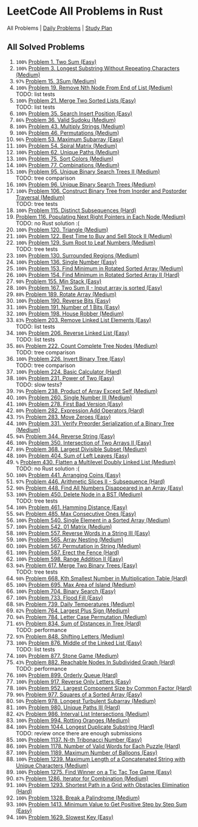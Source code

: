 LeetCode All Problems in Rust
=============================

All Problems | [Daily Problems](DAILY.md) | [Study Plan](STUDY_PLAN.md)

All Solved Problems
-------------------

1. `100%` [Problem 1. Two Sum (Easy)](problem_0001/)
2. `100%` [Problem 3. Longest Substring Without Repeating Characters (Medium)](problem_0003/)
3. `97%` [Problem 15. 3Sum (Medium)](problem_0015/)
4. `100%` [Problem 19. Remove Nth Node From End of List (Medium)](problem_0019/) \
    TODO: list tests
5. `100%` [Problem 21. Merge Two Sorted Lists (Easy)](problem_0021/) \
    TODO: list tests
6. `100%` [Problem 35. Search Insert Position (Easy)](problem_0035/)
7. `86%` [Problem 36. Valid Sudoku (Medium)](problem_0036/)
8. `100%` [Problem 43. Multiply Strings (Medium)](problem_0043/)
9. `100%` [Problem 46. Permutations (Medium)](problem_0046/)
10. `96%` [Problem 53. Maximum Subarray (Easy)](problem_0053/)
11. `100%` [Problem 54. Spiral Matrix (Medium)](problem_0054/)
12. `100%` [Problem 62. Unique Paths (Medium)](problem_0062/)
13. `100%` [Problem 75. Sort Colors (Medium)](problem_0075/)
14. `100%` [Problem 77. Combinations (Medium)](problem_0077/)
15. `100%` [Problem 95. Unique Binary Search Trees II (Medium)](problem_0095/) \
    TODO: tree comparison
16. `100%` [Problem 96. Unique Binary Search Trees (Medium)](problem_0096/)
17. `100%` [Problem 106. Construct Binary Tree from Inorder and Postorder Traversal (Medium)](problem_0106/) \
    TODO: tree tests
18. `100%` [Problem 115. Distinct Subsequences (Hard)](problem_0115/)
19. [Problem 116. Populating Next Right Pointers in Each Node (Medium)](problem_0116/) \
    TODO: no Rust solution :(
20. `100%` [Problem 120. Triangle (Medium)](problem_0120/)
21. `100%` [Problem 122. Best Time to Buy and Sell Stock II (Medium)](problem_0122/)
22. `100%` [Problem 129. Sum Root to Leaf Numbers (Medium)](problem_0129/) \
    TODO: tree tests
23. `100%` [Problem 130. Surrounded Regions (Medium)](problem_0130/)
24. `100%` [Problem 136. Single Number (Easy)](problem_0136/)
25. `100%` [Problem 153. Find Minimum in Rotated Sorted Array (Medium)](problem_0153/)
26. `100%` [Problem 154. Find Minimum in Rotated Sorted Array II (Hard)](problem_0154/)
27. `98%` [Problem 155. Min Stack (Easy)](problem_0155/)
28. `100%` [Problem 167. Two Sum II - Input array is sorted (Easy)](problem_0167/)
29. `88%` [Problem 189. Rotate Array (Medium)](problem_0189/)
30. `100%` [Problem 190. Reverse Bits (Easy)](problem_0190/)
31. `100%` [Problem 191. Number of 1 Bits (Easy)](problem_0191/)
32. `100%` [Problem 198. House Robber (Medium)](problem_0198/)
33. `83%` [Problem 203. Remove Linked List Elements (Easy)](problem_0203/) \
    TODO: list tests
34. `100%` [Problem 206. Reverse Linked List (Easy)](problem_0206/) \
    TODO: list tests
35. `86%` [Problem 222. Count Complete Tree Nodes (Medium)](problem_0222/) \
    TODO: tree comparison
36. `100%` [Problem 226. Invert Binary Tree (Easy)](problem_0226/) \
    TODO: tree comparison
37. `100%` [Problem 224. Basic Calculator (Hard)](problem_0224/)
38. `100%` [Problem 231. Power of Two (Easy)](problem_0231/) \
    TODO: slow tests?
39. `79%` [Problem 238. Product of Array Except Self (Medium)](problem_0238/)
40. `100%` [Problem 260. Single Number III (Medium)](problem_0260/)
41. `100%` [Problem 278. First Bad Version (Easy)](problem_0278/)
42. `80%` [Problem 282. Expression Add Operators (Hard)](problem_0282/)
43. `75%` [Problem 283. Move Zeroes (Easy)](problem_0283/)
44. `100%` [Problem 331. Verify Preorder Serialization of a Binary Tree (Medium)](problem_0331/)
45. `94%` [Problem 344. Reverse String (Easy)](problem_0344/)
46. `100%` [Problem 350. Intersection of Two Arrays II (Easy)](problem_0350/)
47. `89%` [Problem 368. Largest Divisible Subset (Medium)](problem_0368/)
48. `100%` [Problem 404. Sum of Left Leaves (Easy)](problem_0404/)
49. `%` [Problem 430. Flatten a Multilevel Doubly Linked List (Medium)](problem_0430/) \
    TODO: no Rust solution :(
50. `100%` [Problem 441. Arranging Coins (Easy)](problem_0441/)
51. `97%` [Problem 446. Arithmetic Slices II - Subsequence (Hard)](problem_0446/)
52. `90%` [Problem 448. Find All Numbers Disappeared in an Array (Easy)](problem_0448/)
53. `100%` [Problem 450. Delete Node in a BST (Medium)](problem_0450/) \
    TODO: tree tests
54. `100%` [Problem 461. Hamming Distance (Easy)](problem_0461/)
55. `94%` [Problem 485. Max Consecutive Ones (Easy)](problem_0485/)
56. `100%` [Problem 540. Single Element in a Sorted Array (Medium)](problem_0540/)
57. `100%` [Problem 542. 01 Matrix (Medium)](problem_0542/)
58. `100%` [Problem 557. Reverse Words in a String III (Easy)](problem_0557/)
59. `100%` [Problem 565. Array Nesting (Medium)](problem_0565/)
60. `100%` [Problem 567. Permutation in String (Medium)](problem_0567/)
61. `100%` [Problem 587. Erect the Fence (Hard)](problem_0587/)
62. `100%` [Problem 598. Range Addition II (Easy)](problem_0598/)
63. `94%` [Problem 617. Merge Two Binary Trees (Easy)](problem_0617/) \
    TODO: tree tests
64. `98%` [Problem 668. Kth Smallest Number in Multiplication Table (Hard)](problem_0668/)
65. `100%` [Problem 695. Max Area of Island (Medium)](problem_0695/)
66. `100%` [Problem 704. Binary Search (Easy)](problem_0704/)
67. `100%` [Problem 733. Flood Fill (Easy)](problem_0733/)
68. `58%` [Problem 739. Daily Temperatures (Medium)](problem_0739/)
69. `82%` [Problem 764. Largest Plus Sign (Medium)](problem_0764/)
70. `94%` [Problem 784. Letter Case Permutation (Medium)](problem_0784/)
71. `65%` [Problem 834. Sum of Distances in Tree (Hard)](problem_0834/) \
    TODO: performance
72. `93%` [Problem 848. Shifting Letters (Medium)](problem_0848/)
73. `100%` [Problem 876. Middle of the Linked List (Easy)](problem_0876/) \
    TODO: list tests
74. `100%` [Problem 877. Stone Game (Medium)](problem_0877/)
75. `43%` [Problem 882. Reachable Nodes In Subdivided Graph (Hard)](problem_0882/) \
    TODO: performance
76. `100%` [Problem 899. Orderly Queue (Hard)](problem_0899/)
77. `100%` [Problem 917. Reverse Only Letters (Easy)](problem_0917/)
78. `100%` [Problem 952. Largest Component Size by Common Factor (Hard)](problem_0952/)
79. `96%` [Problem 977. Squares of a Sorted Array (Easy)](problem_0977/)
80. `50%` [Problem 978. Longest Turbulent Subarray (Medium)](problem_0978/)
81. `100%` [Problem 980. Unique Paths III (Hard)](problem_0980/)
82. `42%` [Problem 986. Interval List Intersections (Medium)](problem_0986/)
83. `100%` [Problem 994. Rotting Oranges (Medium)](problem_0994/)
84. `100%` [Problem 1044. Longest Duplicate Substring (Hard)](problem_1044/) \
    TODO: review once there are enough submissions
85. `100%` [Problem 1137. N-th Tribonacci Number (Easy)](problem_1137/)
86. `100%` [Problem 1178. Number of Valid Words for Each Puzzle (Hard)](problem_1178/)
87. `100%` [Problem 1189. Maximum Number of Balloons (Easy)](problem_1189/)
88. `100%` [Problem 1239. Maximum Length of a Concatenated String with Unique Characters (Medium)](problem_1239/)
89. `100%` [Problem 1275. Find Winner on a Tic Tac Toe Game (Easy)](problem_1275/)
90. `87%` [Problem 1286. Iterator for Combination (Medium)](problem_1286/)
91. `100%` [Problem 1293. Shortest Path in a Grid with Obstacles Elimination (Hard)](problem_1293/)
92. `100%` [Problem 1328. Break a Palindrome (Medium)](problem_1328/)
93. `100%` [Problem 1413. Minimum Value to Get Positive Step by Step Sum (Easy)](problem_1413/)
94. `100%` [Problem 1629. Slowest Key (Easy)](problem_1629/)
